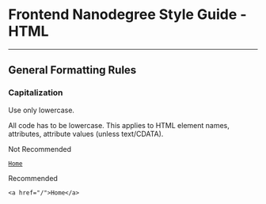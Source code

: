 # Frontend Nanodegree Style Guide - HTML
---
## General Formatting Rules

### Capitalization
Use only lowercase.

All code has to be lowercase. This applies to HTML element names, attributes, attribute values (unless text/CDATA).

Not Recommended

<pre><code><A HREF="/">Home</A></code></pre>

Recommended

    <a href="/">Home</a>
    
    
